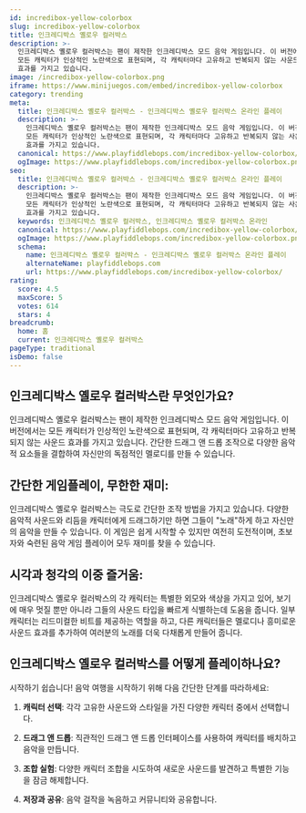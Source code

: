 ```yaml
---
id: incredibox-yellow-colorbox
slug: incredibox-yellow-colorbox
title: 인크레디박스 옐로우 컬러박스
description: >-
  인크레디박스 옐로우 컬러박스는 팬이 제작한 인크레디박스 모드 음악 게임입니다. 이 버전에서는 
  모든 캐릭터가 인상적인 노란색으로 표현되며, 각 캐릭터마다 고유하고 반복되지 않는 사운드 
  효과를 가지고 있습니다.
image: /incredibox-yellow-colorbox.png
iframe: https://www.minijuegos.com/embed/incredibox-yellow-colorbox
category: trending
meta:
  title: 인크레디박스 옐로우 컬러박스 - 인크레디박스 옐로우 컬러박스 온라인 플레이
  description: >-
    인크레디박스 옐로우 컬러박스는 팬이 제작한 인크레디박스 모드 음악 게임입니다. 이 버전에서는 
    모든 캐릭터가 인상적인 노란색으로 표현되며, 각 캐릭터마다 고유하고 반복되지 않는 사운드 
    효과를 가지고 있습니다.
  canonical: https://www.playfiddlebops.com/incredibox-yellow-colorbox/
  ogImage: https://www.playfiddlebops.com/incredibox-yellow-colorbox.png
seo:
  title: 인크레디박스 옐로우 컬러박스 - 인크레디박스 옐로우 컬러박스 온라인 플레이
  description: >-
    인크레디박스 옐로우 컬러박스는 팬이 제작한 인크레디박스 모드 음악 게임입니다. 이 버전에서는 
    모든 캐릭터가 인상적인 노란색으로 표현되며, 각 캐릭터마다 고유하고 반복되지 않는 사운드 
    효과를 가지고 있습니다.
  keywords: 인크레디박스 옐로우 컬러박스, 인크레디박스 옐로우 컬러박스 온라인
  canonical: https://www.playfiddlebops.com/incredibox-yellow-colorbox/
  ogImage: https://www.playfiddlebops.com/incredibox-yellow-colorbox.png
  schema:
    name: 인크레디박스 옐로우 컬러박스 - 인크레디박스 옐로우 컬러박스 온라인 플레이
    alternateName: playfiddlebops.com
    url: https://www.playfiddlebops.com/incredibox-yellow-colorbox/
rating:
  score: 4.5
  maxScore: 5
  votes: 614
  stars: 4
breadcrumb:
  home: 홈
  current: 인크레디박스 옐로우 컬러박스
pageType: traditional
isDemo: false
---
```


## 인크레디박스 옐로우 컬러박스란 무엇인가요?

인크레디박스 옐로우 컬러박스는 팬이 제작한 인크레디박스 모드 음악 게임입니다. 이 버전에서는 모든 캐릭터가 인상적인 노란색으로 표현되며, 각 캐릭터마다 고유하고 반복되지 않는 사운드 효과를 가지고 있습니다. 간단한 드래그 앤 드롭 조작으로 다양한 음악적 요소들을 결합하여 자신만의 독점적인 멜로디를 만들 수 있습니다.

## 간단한 게임플레이, 무한한 재미:

인크레디박스 옐로우 컬러박스는 극도로 간단한 조작 방법을 가지고 있습니다. 다양한 음악적 사운드와 리듬을 캐릭터에게 드래그하기만 하면 그들이 "노래"하게 하고 자신만의 음악을 만들 수 있습니다. 이 게임은 쉽게 시작할 수 있지만 여전히 도전적이며, 초보자와 숙련된 음악 게임 플레이어 모두 재미를 찾을 수 있습니다.

## 시각과 청각의 이중 즐거움:

인크레디박스 옐로우 컬러박스의 각 캐릭터는 특별한 외모와 색상을 가지고 있어, 보기에 매우 멋질 뿐만 아니라 그들의 사운드 타입을 빠르게 식별하는데 도움을 줍니다. 일부 캐릭터는 리드미컬한 비트를 제공하는 역할을 하고, 다른 캐릭터들은 멜로디나 흥미로운 사운드 효과를 추가하여 여러분의 노래를 더욱 다채롭게 만들어 줍니다.

## 인크레디박스 옐로우 컬러박스를 어떻게 플레이하나요?

시작하기 쉽습니다! 음악 여행을 시작하기 위해 다음 간단한 단계를 따라하세요:

1. **캐릭터 선택**: 각각 고유한 사운드와 스타일을 가진 다양한 캐릭터 중에서 선택합니다.

2. **드래그 앤 드롭**: 직관적인 드래그 앤 드롭 인터페이스를 사용하여 캐릭터를 배치하고 음악을 만듭니다.

3. **조합 실험**: 다양한 캐릭터 조합을 시도하여 새로운 사운드를 발견하고 특별한 기능을 잠금 해제합니다.

4. **저장과 공유**: 음악 걸작을 녹음하고 커뮤니티와 공유합니다.